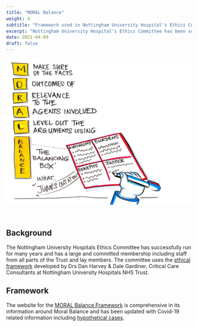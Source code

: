 ```yaml
---
title: "MORAL Balance"
weight: 4
subtitle: "Framework used in Nottingham University Hospital's Ethics Committee"
excerpt: "Nottingham University Hospital's Ethics Committee has been successfully run for many years and Drs Dan Harvey & Dale Gardiner are Critical Care Consultants who have developed and use the MORAL Balance framework"
date: 2021-04-09
draft: false
---
```


[<img src="moral-balance.png" width="600" height="400">](http://moralbalance.org/styled/)

![]()

## Background

The Nottingham University Hospitals Ethics Committee has successfully run for many years and 
has a large and committed membership including staff from all parts of the Trust and lay members. The committee uses the [ethical framework](http://www.moralbalance.org/resources/COVID-19-/MORAL-Balance-Template---generic.docx) developed by Drs Dan Harvey & Dale Gardiner, Critical Care Consultants at Nottingham University Hospitals NHS Trust.

## Framework

The website for the [MORAL Balance Framework](http://www.moralbalance.org/) is comprehensive in its information around Moral Balance and has been updated with Covid-19 related information including [hypothetical cases](http://www.moralbalance.org/covid19/covid19hypothetical/). 




